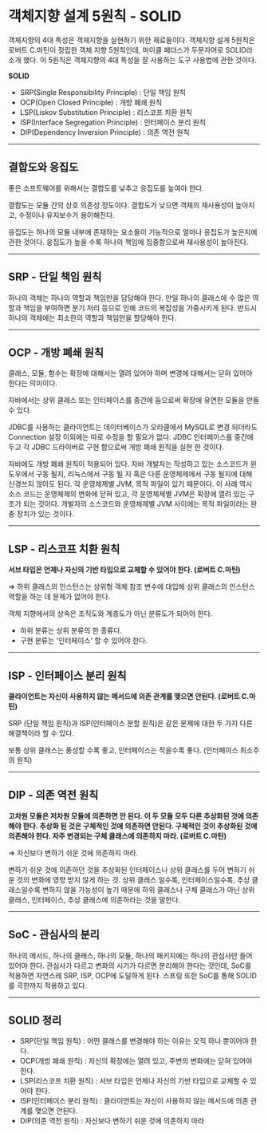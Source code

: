 # 객체지향 설계 5원칙 - SOLID

객체지향의 4대 특성은 객체지향을 실현하기 위한 재료들이다.
객체지향 설계 5원칙은 로버트 C.마틴이 정립한 객체 지향 5원칙인데, 마이클 페더스가 두문자어로 SOLID라 소개 했다. 이 5원칙은 객체지향의 4대 특성을 잘 사용하는 도구 사용법에 관한 것이다.

**SOLID**

- SRP(Single Responsibility Principle) : 단일 책임 원칙
- OCP(Open Closed Principle) : 개방 폐쇄 원칙
- LSP(Liskov Substitution Principle) : 리스코프 치환 원칙
- ISP(Interface Segregation Principle) : 인터페이스 분리 원칙
- DIP(Dependency Inversion Principle) : 의존 역전 원칙

---

## 결합도와 응집도

좋은 소프트웨어를 위해서는 결합도를 낮추고 응집도를 높여야 한다.

결합도는 모듈 간의 상호 의존성 정도이다. 결합도가 낮으면 객체의 재사용성이 높아지고, 수정이나 유지보수가 용이해진다.

응집도는 하나의 모듈 내부에 존재하는 요소들이 기능적으로 얼마나 응집도가 높은지에 관한 것이다. 응집도가 높을 수록 하나의 책임에 집중함으로써 재사용성이 높아진다.

---

## SRP - 단일 책임 원칙

하나의 객체는 하나의 역할과 책임만을 담당해야 한다. 만일 하나의 클래스에 수 많은 역할과 책임을 부여하면 분기 처리 등으로 인해 코드의 복잡성을 가중시키게 된다. 반드시 하나의 객체에는 최소한의 역할과 책임만을 할당해야 한다.

---

## OCP - 개방 폐쇄 원칙

클래스, 모듈, 함수는 확장에 대해서는 열려 있어야 하며 변경에 대해서는 닫혀 있어야 한다는 의미이다.

자바에서는 상위 클래스 또는 인터페이스를 중간에 둠으로써 확장에 유연한 모듈을 만들 수 있다.

JDBC를 사용하는 클라이언트는 데이터베이스가 오라클에서 MySQL로 변경 되더라도 Connection 설정 이외에는 따로 수정을 할 필요가 없다. JDBC 인터페이스를 중간에 두고 각 JDBC 드라이버로 구현 함으로써 개방 폐쇄 원칙을 실현 한 것이다.

자바에도 개방 폐쇄 원칙이 적용되어 있다. 자바 개발자는 작성하고 있는 소스코드가 윈도우에서 구동 될지, 리눅스에서 구동 될 지 혹은 다른 운영체제에서 구동 될지에 대해 신경쓰지 않아도 된다. 각 운영체제별 JVM, 목적 파일이 있기 때문이다. 이 사례 역시 소스 코드는 운영체제의 변화에 닫혀 있고, 각 운영체제별 JVM은 확장에 열려 있는 구조가 되는 것이다. 개발자의 소스코드와 운영체제별 JVM 사이에는 목적 파일이라는 완충 장치가 있는 것이다.

---

## LSP - 리스코프 치환 원칙

**서브 타입은 언제나 자신의 기반 타입으로 교체할 수 있어야 한다. (로버트 C.마틴)**

⇒ 하위 클래스의 인스턴스는 상위형 객체 참조 변수에 대입해 상위 클래스의 인스턴스 역할을 하는 데 문제가 없어야 한다.

객체 지향에서의 상속은 조직도와 계층도가 아닌 분류도가 되어야 한다.

- 하위 분류는 상위 분류의 한 종류다.
- 구현 분류는 '인터페이스' 할 수 있어야 한다.

---

## ISP - 인터페이스 분리 원칙

**클라이언트는 자신이 사용하지 않는 메서드에 의존 관계를 맺으면 안된다. (로버트 C.마틴)**

SRP (단일 책임 원칙)과 ISP(인터페이스 분할 원칙)은 같은 문제에 대한 두 가지 다른 해결책이라 할 수 있다.

보통 상위 클래스는 풍성할 수록 좋고, 인터페이스는 작을수록 좋다. (인터페이스 최소주의 원칙)

---

## DIP - 의존 역전 원칙

**고차원 모듈은 저차원 모듈에 의존하면 안 된다. 이 두 모듈 모두 다른 추상화된 것에 의존해야 한다. 추상화 된 것은 구체적인 것에 의존하면 안된다. 구체적인 것이 추상화된 것에 의존해야 한다. 자주 변경되는 구체 클래스에 의존하지 마라. (로버트 C.마틴)**

⇒ 자신보다 변하기 쉬운 것에 의존하지 마라.

변하기 쉬운 것에 의존하던 것을 추상화된 인터페이스나 상위 클래스를 두어 변하기 쉬운 것의 변화에 영향 받지 않게 하는 것.
상위 클래스 일수록, 인터페이스일수록, 추상 클래스일수록 변하지 않을 가능성이 높기 때문에 하위 클래스나 구체 클래스가 아닌 상위 클래스, 인터페이스, 추상 클래스에 의존하라는 것을 말한다.

---

## SoC - 관심사의 분리

하나의 메서드, 하나의 클래스, 하나의 모듈, 하나의 패키지에는 하나의 관심사만 들어 있어야 한다. 관심사가 다르고 변화의 시기가 다르면 분리해야 한다는 것인데, SoC를 적용하면 자연스레 SRP, ISP, OCP에 도달하게 된다.
스프링 또한 SoC를 통해 SOLID를 극한까지 적용하고 있다.

---

## SOLID 정리

- SRP(단일 책임 원칙) : 어떤 클래스를 변경해야 하는 이유는 오직 하나 뿐이어야 한다.
- OCP(개방 폐쇄 원칙) : 자신의 확장에는 열려 있고, 주변의 변화에는 닫혀 있어야 한다.
- LSP(리스코프 치환 원칙) : 서브 타입은 언제나 자신의 기반 타입으로 교체할 수 있어야 한다.
- ISP(인터페이스 분리 원칙) : 클라이언트는 자신이 사용하지 않는 메서드에 의존 관계를 맺으면 안된다.
- DIP(의존 역전 원칙) : 자신보다 변하기 쉬운 것에 의존하지 마라
